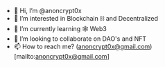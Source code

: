 - 👋 Hi, I’m @anoncrypt0x
- 👀 I’m interested in Blockchain ⛓️ and Decentralized 
- 🌱 I’m currently learning 🕸️ Web3
- 💞️ I’m looking to collaborate on DAO's and NFT
- 📫 How to reach me? (anoncrypt0x@gmail.com)[mailto:anoncrypt0x@gmail.com]

<!---
anoncrypt0x/anoncrypt0x is a ✨ special ✨ repository because its `README.md` (this file) appears on your GitHub profile.
You can click the Preview link to take a look at your changes.
--->

